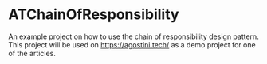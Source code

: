 # ATChainOfResponsibility

An example project on how to use the chain of responsibility design pattern. This project will be used on https://agostini.tech/ as a demo project for one of the articles.
